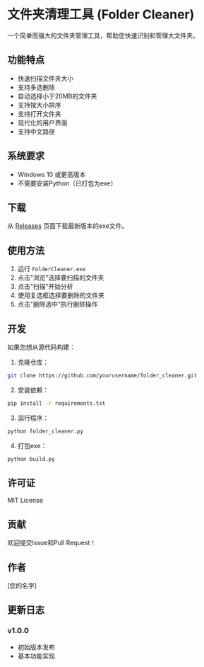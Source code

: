 # 文件夹清理工具 (Folder Cleaner)

一个简单而强大的文件夹管理工具，帮助您快速识别和管理大文件夹。

## 功能特点

- 快速扫描文件夹大小
- 支持多选删除
- 自动选择小于20MB的文件夹
- 支持按大小排序
- 支持打开文件夹
- 现代化的用户界面
- 支持中文路径

## 系统要求

- Windows 10 或更高版本
- 不需要安装Python（已打包为exe）

## 下载

从 [Releases](https://github.com/yourusername/folder_cleaner/releases) 页面下载最新版本的exe文件。

## 使用方法

1. 运行 `FolderCleaner.exe`
2. 点击"浏览"选择要扫描的文件夹
3. 点击"扫描"开始分析
4. 使用复选框选择要删除的文件夹
5. 点击"删除选中"执行删除操作

## 开发

如果您想从源代码构建：

1. 克隆仓库：
```bash
git clone https://github.com/yourusername/folder_cleaner.git
```

2. 安装依赖：
```bash
pip install -r requirements.txt
```

3. 运行程序：
```bash
python folder_cleaner.py
```

4. 打包exe：
```bash
python build.py
```

## 许可证

MIT License

## 贡献

欢迎提交Issue和Pull Request！

## 作者

[您的名字]

## 更新日志

### v1.0.0
- 初始版本发布
- 基本功能实现 